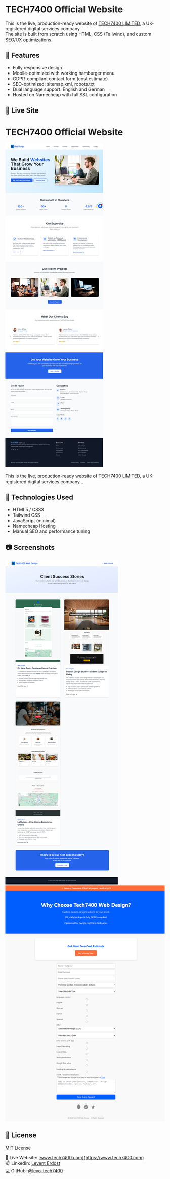# TECH7400 Official Website

This is the live, production-ready website of [TECH7400 LIMITED](https://www.tech7400.com), a UK-registered digital services company.  
The site is built from scratch using HTML, CSS (Tailwind), and custom SEO/UX optimizations.

## 🚀 Features

- Fully responsive design
- Mobile-optimized with working hamburger menu
- GDPR-compliant contact form (cost estimate)
- SEO-optimized: sitemap.xml, robots.txt
- Dual language support: English and German
- Hosted on Namecheap with full SSL configuration

## 🔗 Live Site

# TECH7400 Official Website

![Main Page Screenshot](./screenshot/main_page.png)

This is the live, production-ready website of [TECH7400 LIMITED](https://www.tech7400.com), a UK-registered digital services company...


## 📁 Technologies Used

- HTML5 / CSS3
- Tailwind CSS
- JavaScript (minimal)
- Namecheap Hosting
- Manual SEO and performance tuning

## 📷 Screenshots
![Case Studies Page Screenshot](./screenshot/case-studies_page.png)
![Coast Estimate Page Screenshot](./screenshot/cost_estimate_page.png)



## 📃 License

MIT License

🔗 Live Website: [www.tech7400.com](https://www.tech7400.com)  
📫 LinkedIn: [Levent Erdost](https://www.linkedin.com/in/levent-erdost-2b0784201)  
💻 GitHub: [@levo-tech7400](https://github.com/levo-tech7400)


